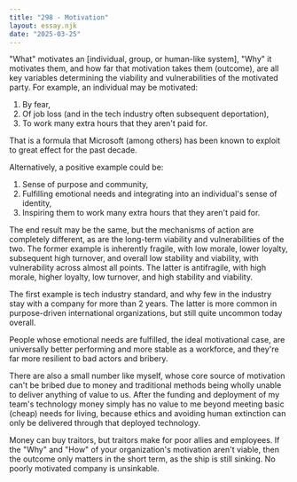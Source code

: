 ```yaml
---
title: "298 - Motivation"
layout: essay.njk
date: "2025-03-25"
---
```


"What" motivates an [individual, group, or human-like system], "Why" it motivates them, and how far that motivation takes them (outcome), are all key variables determining the viability and vulnerabilities of the motivated party. For example, an individual may be motivated:

1. By fear,
2. Of job loss (and in the tech industry often subsequent deportation),
3. To work many extra hours that they aren't paid for.

That is a formula that Microsoft (among others) has been known to exploit to great effect for the past decade. 

Alternatively, a positive example could be:

1. Sense of purpose and community,
2. Fulfilling emotional needs and integrating into an individual's sense of identity,
3. Inspiring them to work many extra hours that they aren't paid for.

The end result may be the same, but the mechanisms of action are completely different, as are the long-term viability and vulnerabilities of the two. The former example is inherently fragile, with low morale, lower loyalty, subsequent high turnover, and overall low stability and viability, with vulnerability across almost all points. The latter is antifragile, with high morale, higher loyalty, low turnover, and high stability and viability.

The first example is tech industry standard, and why few in the industry stay with a company for more than 2 years. The latter is more common in purpose-driven international organizations, but still quite uncommon today overall.

People whose emotional needs are fulfilled, the ideal motivational case, are universally better performing and more stable as a workforce, and they're far more resilient to bad actors and bribery. 

There are also a small number like myself, whose core source of motivation can't be bribed due to money and traditional methods being wholly unable to deliver anything of value to us. After the funding and deployment of my team's technology money simply has no value to me beyond meeting basic (cheap) needs for living, because ethics and avoiding human extinction can only be delivered through that deployed technology.

Money can buy traitors, but traitors make for poor allies and employees. If the "Why" and "How" of your organization's motivation aren't viable, then the outcome only matters in the short term, as the ship is still sinking. No poorly motivated company is unsinkable.

